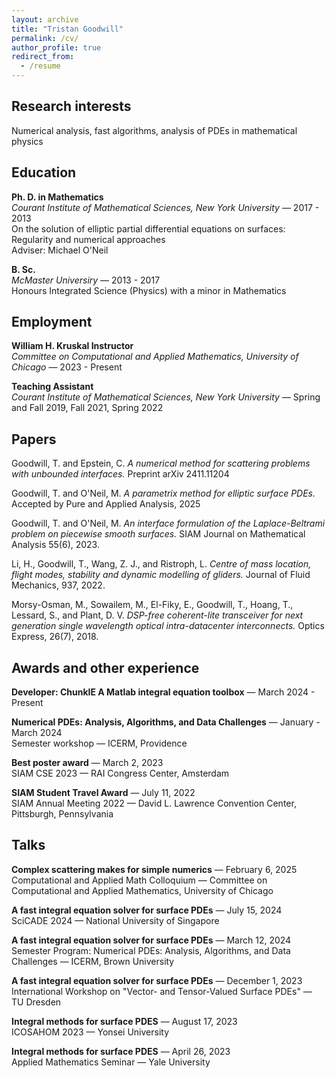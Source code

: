 ```yaml
---
layout: archive
title: "Tristan Goodwill"
permalink: /cv/
author_profile: true
redirect_from:
  - /resume
---
```


## Research interests
Numerical analysis, fast algorithms, analysis of PDEs in mathematical physics

## Education
**Ph. D. in Mathematics**     
*Courant Institute of Mathematical Sciences, New York University* &mdash; 2017 - 2013    
On the solution of elliptic partial differential equations on surfaces: Regularity and numerical approaches   
Adviser: Michael O'Neil

**B. Sc.**     
*McMaster Universiry* &mdash; 2013 - 2017     
Honours Integrated Science (Physics) with a minor in Mathematics

## Employment
**William H. Kruskal Instructor**   
*Committee on Computational and Applied Mathematics, University of Chicago* &mdash; 2023 - Present  

**Teaching Assistant**   
*Courant Institute of Mathematical Sciences, New York University* &mdash; Spring and Fall 2019, Fall 2021, Spring 2022

## Papers
Goodwill, T. and Epstein, C. *A numerical method for scattering problems with unbounded interfaces.* Preprint arXiv 2411.11204

Goodwill, T. and O'Neil, M. *A parametrix method for elliptic surface PDEs.* Accepted by Pure and Applied Analysis, 2025

Goodwill, T. and O'Neil, M. *An interface formulation of
      the Laplace-Beltrami problem on piecewise smooth surfaces.* SIAM Journal on Mathematical Analysis 55(6), 2023.

Li, H., Goodwill, T., Wang, Z. J., and Ristroph, L. *Centre of mass location, flight modes, stability and dynamic modelling of gliders.* Journal of Fluid Mechanics, 937, 2022.

Morsy-Osman, M., Sowailem, M., El-Fiky, E., Goodwill, T., Hoang, T., Lessard, S., and Plant, D. V. *DSP-free coherent-lite transceiver for next generation single wavelength optical intra-datacenter interconnects.* Optics Express, 26(7), 2018.


## Awards and other experience
**Developer: ChunkIE A Matlab integral equation toolbox** &mdash; March 2024 - Present

**Numerical PDEs: Analysis, Algorithms, and Data Challenges** &mdash; January - March 2024    
Semester workshop &mdash; ICERM, Providence

**Best poster award** &mdash; March 2, 2023    
SIAM CSE 2023 &mdash; RAI Congress Center, Amsterdam

**SIAM Student Travel Award** &mdash; July 11, 2022    
SIAM Annual Meeting 2022 &mdash; David L. Lawrence Convention Center, Pittsburgh, Pennsylvania


## Talks
**Complex scattering makes for simple numerics** &mdash; February 6, 2025
Computational and Applied Math Colloquium &mdash; Committee on Computational and Applied Mathematics, University of Chicago

**A fast integral equation solver for surface PDEs** &mdash; July 15, 2024    
SciCADE 2024 &mdash; National University of Singapore

**A fast integral equation solver for surface PDEs** &mdash; March 12, 2024    
Semester Program: Numerical PDEs: Analysis, Algorithms, and Data Challenges &mdash; ICERM, Brown University   

**A fast integral equation solver for surface PDEs** &mdash; December 1, 2023
International Workshop on "Vector- and Tensor-Valued Surface PDEs" &mdash; TU Dresden

**Integral methods for surface PDES** &mdash; August 17, 2023    
ICOSAHOM 2023 &mdash; Yonsei University

**Integral methods for surface PDES** &mdash; April 26, 2023    
Applied Mathematics Seminar &mdash; Yale University

